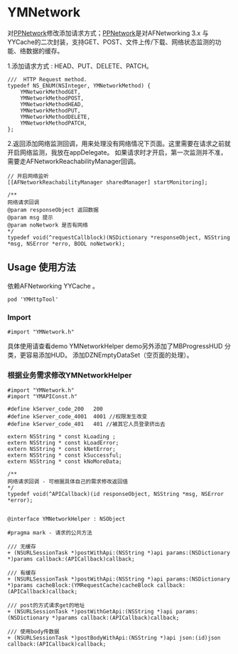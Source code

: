 # YMNetwork


对[PPNetwork](https://github.com/jkpang/PPNetworkHelper)修改添加请求方式；[PPNetwork](https://github.com/jkpang/PPNetworkHelper)是对AFNetworking 3.x 与YYCache的二次封装，支持GET、POST、文件上传/下载、网络状态监测的功能、络数据的缓存。

1.添加请求方式 : HEAD、PUT、DELETE、PATCH。

```
///  HTTP Request method.
typedef NS_ENUM(NSInteger, YMNetworkMethod) {
    YMNetworkMethodGET,
    YMNetworkMethodPOST,
    YMNetworkMethodHEAD,
    YMNetworkMethodPUT,
    YMNetworkMethodDELETE,
    YMNetworkMethodPATCH,
};

```
2.返回添加网络监测回调，用来处理没有网络情况下页面。这里需要在请求之前就开启网络监测，我放在appDelegate。
   如果请求时才开启，第一次监测并不准，需要走AFNetworkReachabilityManager回调。

```
// 开启网络监听
[[AFNetworkReachabilityManager sharedManager] startMonitoring];
```
```
/**
网络请求回调
@param responseObject 返回数据
@param msg 提示
@param noNetwork 是否有网络
*/
typedef void(^requestCallblock)(NSDictionary *responseObject, NSString *msg, NSError *erro, BOOL noNetwork);
```

## Usage 使用方法

依赖AFNetworking YYCache 。

```
pod 'YMHttpTool'
```
### Import
```objc
#import "YMNetwork.h"
```

具体使用请查看demo YMNetworkHelper
demo另外添加了MBProgressHUD 分类，更容易添加HUD。
添加DZNEmptyDataSet（空页面的处理）。


### 根据业务需求修改YMNetworkHelper
```
#import "YMNetwork.h"
#import "YMAPIConst.h"

#define kServer_code_200   200
#define kServer_code_4001  4001 //权限发生改变
#define kServer_code_401   401 //被其它人员登录挤出去

extern NSString * const kLoading ;
extern NSString * const kLoadError;
extern NSString * const kNetError;
extern NSString * const kSuccessful;
extern NSString * const kNoMoreData;

/**
网络请求回调 - 可根据具体自己的需求修改返回值
*/
typedef void(^APICallback)(id responseObject, NSString *msg, NSError *error);


@interface YMNetworkHelper : NSObject

#pragma mark - 请求的公共方法

/// 无缓存
+ (NSURLSessionTask *)postWithApi:(NSString *)api params:(NSDictionary *)params callback:(APICallback)callback;

/// 有缓存
+ (NSURLSessionTask *)postWithApi:(NSString *)api params:(NSDictionary *)params cacheBlock:(YMRequestCache)cacheBlock callback:(APICallback)callback;

/// post的方式请求get的地址
+ (NSURLSessionTask *)postWithGetApi:(NSString *)api params:(NSDictionary *)params callback:(APICallback)callback;

/// 使用body传数据
+ (NSURLSessionTask *)postBodyWithApi:(NSString *)api json:(id)json callback:(APICallback)callback;

```








